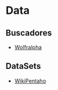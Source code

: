# Data

## Buscadores 
* [Wolfralpha](https://www.wolframalpha.com/) 

## DataSets
* [WikiPentaho](https://wiki.pentaho.com/)
